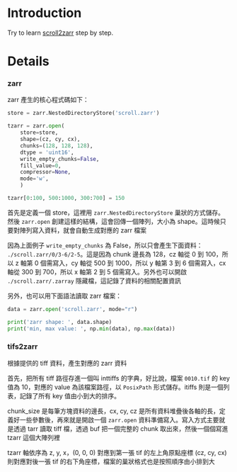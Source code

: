 # Introduction

Try to learn [scroll2zarr](https://github.com/KhartesViewer/scroll2zarr) step by step.

# Details

### zarr

zarr 產生的核心程式碼如下：

```python
store = zarr.NestedDirectoryStore('scroll.zarr')

tzarr = zarr.open(
    store=store, 
    shape=(cz, cy, cx), 
    chunks=(128, 128, 128),
    dtype = 'uint16',
    write_empty_chunks=False,
    fill_value=0,
    compressor=None,
    mode='w',
    )

tzarr[0:100, 500:1000, 300:700] = 150
```

首先是定義一個 store，這裡用 `zarr.NestedDirectoryStore` 巢狀的方式儲存。然後 `zarr.open` 創建這樣的結構，這會回傳一個陣列，大小為 shape。這時候只要對陣列寫入資料，就會自動生成對應的 zarr 檔案

因為上面例子 `write_empty_chunks` 為 False，所以只會產生下面資料： `./scroll.zarr/0/3-6/2-5`。這是因為 chunk 邊長為 128，cz 軸從 0 到 100，所以 z 軸第 0 個需寫入，cy 軸從 500 到 1000，所以 y 軸第 3 到 6 個需寫入，cx 軸從 300 到 700，所以 x 軸第 2 到 5 個需寫入。另外也可以開啟 `./scroll.zarr/.zarray` 隱藏檔，這記錄了資料的相關配置資訊

另外，也可以用下面語法讀取 zarr 檔案：

```python
data = zarr.open('scroll.zarr', mode="r")

print('zarr shape: ', data.shape)
print('min, max value: ', np.min(data), np.max(data))
```

### tifs2zarr

根據提供的 tiff 資料，產生對應的 zarr 資料

首先，把所有 tiff 路徑存進一個叫 inttiffs 的字典，好比說，檔案 `0010.tif` 的 key 值為 10，對應的 value 為該檔案路徑，以 `PosixPath` 形式儲存。itiffs 則是一個列表，記錄了所有 key 值由小到大的排序。

chunk_size 是每筆方塊資料的邊長，cx, cy, cz 是所有資料堆疊後各軸的長，定義好一些參數後，再來就是開啟一個 `zarr.open` 資料準備寫入。寫入方式主要就是透過 tarr 讀取 tiff 檔，透過 buf 把一個完整的 chunk 取出來，然後一個個寫進 tzarr 這個大陣列裡

tzarr 軸依序為 z, y, x，(0, 0, 0) 對應到第一張 tif 的左上角原點座標 (cz, cy, cx) 則對應對後一張 tif 的右下角座標，檔案的巢狀格式也是按照順序由小排到大



